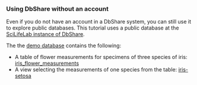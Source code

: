 ### Using DbShare without an account

Even if you do not have an account in a DbShare system, you can still
use it to explore public databases. This tutorial uses a public database at the 
[SciLifeLab instance of DbShare](https://dbshare.scilifelab.se/).

The the [demo database](https://dbshare.scilifelab.se/db/demo)
contains the following:

- A table of flower measurements for specimens of three species of iris:
  [iris_flower_measurements](https://dbshare.scilifelab.se/table/demo/iris_flower_measurements)
- A view selecting the measurements of one species from the table:
  [iris-setosa](https://dbshare.scilifelab.se/view/demo/iris-setosa)

